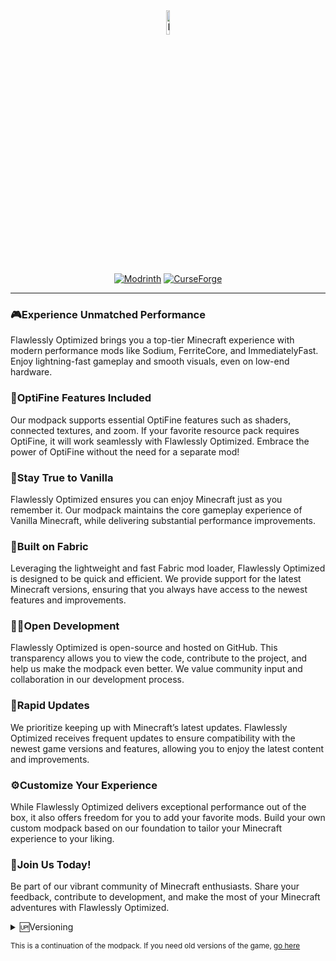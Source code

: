 <div align="center">

<center><img src="https://i.imgur.com/wywSLKu.png" alt="FO logo" width="10%" height="10%"><br><br>


[![Modrinth][img-modrinth]][url-modrinth] 
[![CurseForge][img-cf]][url-cf]

***

<div align="left">

### **🎮Experience Unmatched Performance**
Flawlessly Optimized brings you a top-tier Minecraft experience with modern performance mods like Sodium, FerriteCore, and ImmediatelyFast. Enjoy lightning-fast gameplay and smooth visuals, even on low-end hardware.

### **💎OptiFine Features Included**
Our modpack supports essential OptiFine features such as shaders, connected textures, and zoom. If your favorite resource pack requires OptiFine, it will work seamlessly with Flawlessly Optimized. Embrace the power of OptiFine without the need for a separate mod!

### **🌼Stay True to Vanilla**
Flawlessly Optimized ensures you can enjoy Minecraft just as you remember it. Our modpack maintains the core gameplay experience of Vanilla Minecraft, while delivering substantial performance improvements.

### **📜Built on Fabric**

Leveraging the lightweight and fast Fabric mod loader, Flawlessly Optimized is designed to be quick and efficient. We provide support for the latest Minecraft versions, ensuring that you always have access to the newest features and improvements.

### **🧑‍💻Open Development**
Flawlessly Optimized is open-source and hosted on GitHub. This transparency allows you to view the code, contribute to the project, and help us make the modpack even better. We value community input and collaboration in our development process.

### **🔄️Rapid Updates**
We prioritize keeping up with Minecraft’s latest updates. Flawlessly Optimized receives frequent updates to ensure compatibility with the newest game versions and features, allowing you to enjoy the latest content and improvements.

### **⚙️Customize Your Experience**
While Flawlessly Optimized delivers exceptional performance out of the box, it also offers freedom for you to add your favorite mods. Build your own custom modpack based on our foundation to tailor your Minecraft experience to your liking.

### **👐Join Us Today!**
Be part of our vibrant community of Minecraft enthusiasts. Share your feedback, contribute to development, and make the most of your Minecraft adventures with Flawlessly Optimized.

<details>
<summary>🆙Versioning</summary>

The versioning format is **`x.y.z-<pre-release>-<MC version>`**, where

- **`x:`** MAJOR version *(1.20 was 1.y.z, 1.21 was 2.y.z)*
- **`y:`** MINOR version (*Big updates - Mod addition/removal)*
- **`z:`** PATCH version (*Small changes - Micro Config Update,Mod Updates)*
- **`pre-release:`** For untested,breaking changes,not ready for use versions *(Values: alpha,beta)*
- the MC version taken is the minor release the version of Flawlessly Optimized is for.

**`x.y.z`** is reset to x.0.0 for every new MC release as different MC versions are very likely to have different mod sets available for them.

</details>

<sub>This is a continuation of the modpack. If you need old versions of the game, [go here](https://modrinth.com/modpack/vortexial-optimized)</sub>


<!-- Images -->
[img-cf]: <https://img.shields.io/badge/Curseforge-fo?style=for-the-badge&logo=Curseforge&label=On&labelColor=black&color=orange>
[img-modrinth]: <https://img.shields.io/badge/modrinth-fo?style=for-the-badge&logo=modrinth&label=on&labelColor=black>
[img-github]: <https://img.shields.io/badge/github-vo?style=for-the-badge&logo=github&logoColor=%23ffffff&logoSize=64&label=Code&labelColor=black&color=%23ffffff>

<!-- URLs -->
[url-cf]: <https://www.curseforge.com/minecraft/modpacks/flawlessly-optimized>
[url-modrinth]: <https://modrinth.com/modpack/flawlessly-optimized>
[url-github]: <https://github.com/chizusrevenge/Flawlessly-Optimized>
